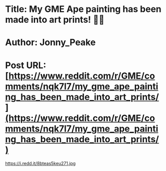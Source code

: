 # Title: My GME Ape painting has been made into art prints! 💎🙌
# Author: Jonny_Peake
# Post URL: [https://www.reddit.com/r/GME/comments/nqk7l7/my_gme_ape_painting_has_been_made_into_art_prints/](https://www.reddit.com/r/GME/comments/nqk7l7/my_gme_ape_painting_has_been_made_into_art_prints/)


https://i.redd.it/8bteas5keu271.jpg